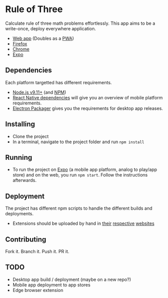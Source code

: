 # Rule of Three

Calculate rule of three math problems effortlessly. This app aims to be a write-once, deploy everywhere application.

* [Web app](https://www.ruleofthr.ee) (Doubles as a [PWA](https://developers.google.com/web/progressive-web-apps/))
* [Firefox](https://addons.mozilla.org/en-US/firefox/addon/rule-of-3/)
* [Chrome](https://chrome.google.com/webstore/detail/rule-of-three/liplmhhmejhbdabigmdcbcehomhbjcdb)
* [Expo](https://expo.io/@ericorruption/rule-of-three)

## Dependencies

Each platform targetted has different requirements.

* [Node.js v9.11+](https://nodejs.org/) (and [NPM](npmjs.com))
* [React Native dependencies](https://facebook.github.io/react-native/) will give you an overview of mobile platform requirements.
* [Electron Packager](https://github.com/electron-userland/electron-packager) gives you the requirements for desktop app releases.

## Installing

* Clone the project
* In a terminal, navigate to the project folder and run `npm install`

## Running

* To run the project on [Expo](http://expo.io/) (a mobile app platform, analog to play/app store) and on the web, you run `npm start`. Follow the instructions afterwards.

## Deployment

The project has different npm scripts to handle the different builds and deployments.

* Extensions should be uploaded by hand in [their](#) [respective](https://chrome.google.com/webstore/developer/dashboard) [websites](https://addons.mozilla.org/en-US/developers/)

## Contributing

Fork it. Branch it. Push it. PR it.

## TODO

* Desktop app build / deployment (maybe on a new repo?)
* Mobile app deployment to app stores
* Edge browser extension
